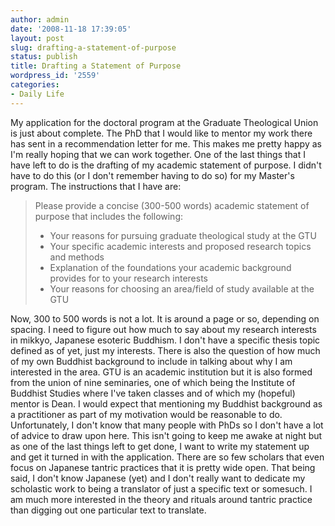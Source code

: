 ```yaml
---
author: admin
date: '2008-11-18 17:39:05'
layout: post
slug: drafting-a-statement-of-purpose
status: publish
title: Drafting a Statement of Purpose
wordpress_id: '2559'
categories:
- Daily Life
---
```


My application for the doctoral program at the Graduate Theological
Union is just about complete. The PhD that I would like to mentor my
work there has sent in a recommendation letter for me. This makes me
pretty happy as I'm really hoping that we can work together. One of the
last things that I have left to do is the drafting of my academic
statement of purpose. I didn't have to do this (or I don't remember
having to do so) for my Master's program. The instructions that I have
are:

> Please provide a concise (300-500 words) academic statement of purpose
> that includes the following:
>
> -   Your reasons for pursuing graduate theological study at the GTU
> -   Your specific academic interests and proposed research topics and
>     methods
> -   Explanation of the foundations your academic background provides
>     for to your research interests
> -   Your reasons for choosing an area/field of study available at the
>     GTU

Now, 300 to 500 words is not a lot. It is around a page or so, depending
on spacing. I need to figure out how much to say about my research
interests in mikkyo, Japanese esoteric Buddhism. I don't have a specific
thesis topic defined as of yet, just my interests. There is also the
question of how much of my own Buddhist background to include in talking
about why I am interested in the area. GTU is an academic institution
but it is also formed from the union of nine seminaries, one of which
being the Institute of Buddhist Studies where I've taken classes and of
which my (hopeful) mentor is Dean. I would expect that mentioning my
Buddhist background as a practitioner as part of my motivation would be
reasonable to do. Unfortunately, I don't know that many people with PhDs
so I don't have a lot of advice to draw upon here. This isn't going to
keep me awake at night but as one of the last things left to get done, I
want to write my statement up and get it turned in with the application.
There are so few scholars that even focus on Japanese tantric practices
that it is pretty wide open. That being said, I don't know Japanese
(yet) and I don't really want to dedicate my scholastic work to being a
translator of just a specific text or somesuch. I am much more
interested in the theory and rituals around tantric practice than
digging out one particular text to translate.
